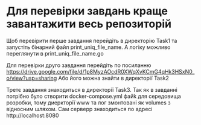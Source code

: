 # Для перевірки завдань краще завантажити весь репозиторій 

Щоб перевірити перше завдання перейдіть в директорію Task1 та запустіть бінарний файл print_uniq_file_name. А логіку можливо переглянути в print_uniq_file_name.go 

Для перевірки друго завдання перейдіть по посиланню
https://drive.google.com/file/d/1p8MyzAOcdR0XWqXvKCmG4qHk3HSxN0_o/view?usp=sharing
Або його можна знайти в директорії Task2

Третє завдання знаходиться в директорії Task3. Так як в завданні потрібно було створити docker-compose.yml файk для середовища розробки, тому диеркторії www та лог змонтовані як volumes з відносним шляхом. Сам серверр знаходиться по адресі http://localhost:8080